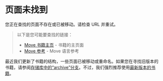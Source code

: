 # 页面未找到

您正在查找的页面不存在或已被移动。请检查 URL 并重试。

> 以下是您可能要查找的链接：
>
> - [Move 书籍主页](/) - 书籍的主页面
> - [Move 参考](/reference) - Move 语言参考

最近我们更新了书籍的结构，一些页面已被移动或重命名。如果您在寻找旧版本的书籍，请参阅[存储库中的“archive”分支](https://github.com/MystenLabs/move-book/tree/archive)。不过，我们强烈推荐使用[最新版本的书籍](/)。